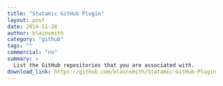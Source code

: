 ```yaml
---
title: "Statamic GitHub Plugin"
layout: post
date: 2014-11-28
author: blainsmith
category: "github"
tags: ""
commercial: "no"
summary: >
  List the GitHub repositories that you are associated with.
download_link: https://github.com/blainsmith/Statamic-GitHub-Plugin
---
```

